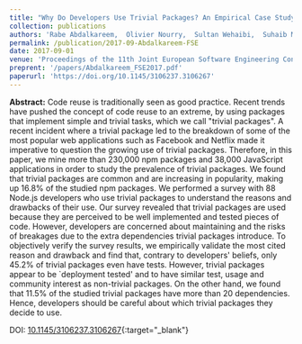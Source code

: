 ```yaml
---
title: "Why Do Developers Use Trivial Packages? An Empirical Case Study on npm"
collection: publications
authors: 'Rabe Abdalkareem,  Olivier Nourry,  Sultan Wehaibi,  Suhaib Mujahid,  Emad Shihab'
permalink: /publication/2017-09-Abdalkareem-FSE
date: 2017-09-01
venue: 'Proceedings of the 11th Joint European Software Engineering Conference and Symposium on the Foundations of Software Engineering (FSE)'
preprent: '/papers/Abdalkareem_FSE2017.pdf'
paperurl: 'https://doi.org/10.1145/3106237.3106267'
---
```

 **Abstract:**  Code reuse is traditionally seen as good practice. Recent trends have pushed the concept of code reuse to an extreme, by using packages that implement simple and trivial tasks, which we call &quot;trivial packages&quot;. A recent incident where a trivial package led to the breakdown of some of the most popular web applications such as Facebook and Netflix made it imperative to question the growing use of trivial packages. Therefore, in this paper, we mine more than 230,000 npm packages and 38,000 JavaScript applications in order to study the prevalence of trivial packages. We found that trivial packages are common and are increasing in popularity, making up 16.8% of the studied npm packages. We performed a survey with 88 Node.js developers who use trivial packages to understand the reasons and drawbacks of their use. Our survey revealed that trivial packages are used because they are perceived to be well implemented and tested pieces of code. However, developers are concerned about maintaining and the risks of breakages due to the extra dependencies trivial packages introduce. To objectively verify the survey results, we empirically validate the most cited reason and drawback and find that, contrary to developers&apos; beliefs, only 45.2% of trivial packages even have tests. However, trivial packages appear to be `deployment tested&apos; and to have similar test, usage and community interest as non-trivial packages. On the other hand, we found that 11.5% of the studied trivial packages have more than 20 dependencies. Hence, developers should be careful about which trivial packages they decide to use.

DOI: [10.1145/3106237.3106267](https://doi.org/10.1145/3106237.3106267){:target="_blank"}

